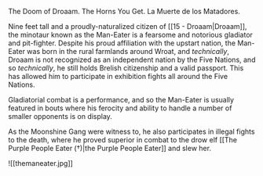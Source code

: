 The Doom of Droaam. The Horns You Get. La Muerte de los Matadores.

Nine feet tall and a proudly-naturalized citizen of [[15 - Droaam|Droaam]], the minotaur known as the Man-Eater is a fearsome and notorious gladiator and pit-fighter. Despite his proud affiliation with the upstart nation, the Man-Eater was born in the rural farmlands around Wroat, and *technically*, Droaam is not recognized as an independent nation by the Five Nations, and so *technically*, he still holds Brelish citizenship and a valid passport. This has allowed him to participate in exhibition fights all around the Five Nations.

Gladiatorial combat is a performance, and so the Man-Eater is usually featured in bouts where his ferocity and ability to handle a number of smaller opponents is on display.

As the Moonshine Gang were witness to, he also participates in illegal fights to the death, where he proved superior in combat to the drow elf [[The Purple People Eater (†)|the Purple People Eater]] and slew her.

![[themaneater.jpg]]